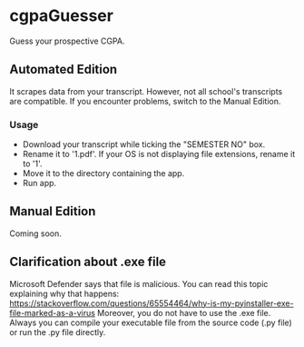 # cgpaGuesser
Guess your prospective CGPA.
## Automated Edition
It scrapes data from your transcript. However, not all school's transcripts are compatible. If you encounter problems, switch to the Manual Edition.
### Usage
- Download your transcript while ticking the "SEMESTER NO" box.
- Rename it to '1.pdf'. If your OS is not displaying file extensions, rename it to '1'.
- Move it to the directory containing the app.
- Run app.
## Manual Edition
Coming soon.
## Clarification about .exe file
Microsoft Defender says that file is malicious. You can read this topic explaining why that happens: https://stackoverflow.com/questions/65554464/why-is-my-pyinstaller-exe-file-marked-as-a-virus Moreover, you do not have to use the .exe file. Always you can compile your executable file from the source code (.py file) or run the .py file directly.
